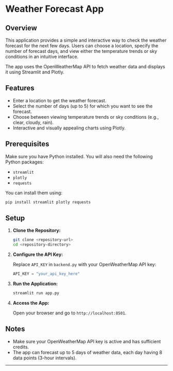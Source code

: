 
# Weather Forecast App

## Overview

This application provides a simple and interactive way to check the weather forecast for the next few days. Users can choose a location, specify the number of forecast days, and view either the temperature trends or sky conditions in an intuitive interface.

The app uses the OpenWeatherMap API to fetch weather data and displays it using Streamlit and Plotly.

## Features

- Enter a location to get the weather forecast.
- Select the number of days (up to 5) for which you want to see the forecast.
- Choose between viewing temperature trends or sky conditions (e.g., clear, cloudy, rain).
- Interactive and visually appealing charts using Plotly.

## Prerequisites

Make sure you have Python installed. You will also need the following Python packages:

- `streamlit`
- `plotly`
- `requests`

You can install them using:

```bash
pip install streamlit plotly requests
```

## Setup

1. **Clone the Repository:**

    ```bash
    git clone <repository-url>
    cd <repository-directory>
    ```

2. **Configure the API Key:**

   Replace `API_KEY` in `backend.py` with your OpenWeatherMap API key:

   ```python
   API_KEY = "your_api_key_here"
   ```

3. **Run the Application:**

    ```bash
    streamlit run app.py
    ```

4. **Access the App:**

   Open your browser and go to `http://localhost:8501`.


## Notes

- Make sure your OpenWeatherMap API key is active and has sufficient credits.
- The app can forecast up to 5 days of weather data, each day having 8 data points (3-hour intervals).

---
